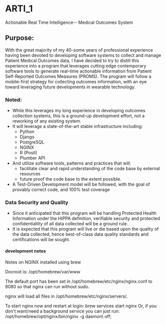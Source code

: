 # ARTI_1
Actionable Real Time Intelligence-- Medical Outcomes System

## Purpose:
With the great majority of my 40-some years of professional experience having been devoted to developing software systems to collect and manage Patient Medical Outcomes data, I have decided to try to distill this experience into a program that leverages cutting edge contemporary software tools to generate real-time actionable information from Patient Self-Reported Outcomes Measures (PROMS).
The program will follow a mobile-first strategy for collecting outcomes information, with an eye toward leveraging future developments in wearable technology.

### Noted:
- While this leverages my long experience in developing outcomes collection systems, this is a ground-up development effort, not a reworking of any existing system.
- It will leverage a state-of-the-art stable infrastructure including:
  - Python
  - Django
  - PostgreSQL
  - NGINX
  - R (Posit)
  - Plumber API
- And utilize software tools, patterns and practices that will:
  - facilitate clear and rapid understanding of the code base by external resources
  - future proof the code base to the extent possible.
- A Test-Driven Development model will be followed, with the goal of provably correct code, and 100% test coverage

### Data Security and Quality
- Since it anticipated that this program will be handling Protected Health Information under the HIPPA definition, verifiable security and protected confidentiallity of all data collected will be a ground rule.
- It is expected that this program will live or die based upon the  quality of the data collected, hence best-of-class data quality standards and certifications will be sought.


#### development notes
Notes on NGINX installed using brew

Docroot is: /opt/homebrew/var/www

The default port has been set in /opt/homebrew/etc/nginx/nginx.conf to 8080 so that
nginx can run without sudo.

nginx will load all files in /opt/homebrew/etc/nginx/servers/.

To start nginx now and restart at login:
  brew services start nginx
Or, if you don't want/need a background service you can just run:
  /opt/homebrew/opt/nginx/bin/nginx -g daemon\ off\;
